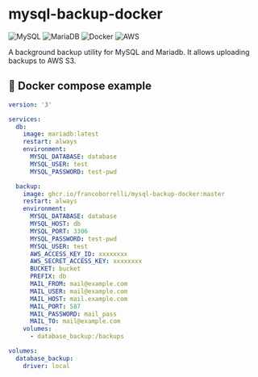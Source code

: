 # mysql-backup-docker

![MySQL](https://img.shields.io/badge/mysql-4479A1.svg?style=for-the-badge&logo=mysql&logoColor=white)
![MariaDB](https://img.shields.io/badge/MariaDB-003545?style=for-the-badge&logo=mariadb&logoColor=white)
![Docker](https://img.shields.io/badge/docker-%230db7ed.svg?style=for-the-badge&logo=docker&logoColor=white)
![AWS](https://img.shields.io/badge/AWS-%23FF9900.svg?style=for-the-badge&logo=amazon-aws&logoColor=white)

A background backup utility for MySQL and Mariadb. It allows uploading backups to AWS S3.

## 🐳 Docker compose example

```yml
version: '3'

services:
  db:
    image: mariadb:latest
    restart: always
    environment:
      MYSQL_DATABASE: database
      MYSQL_USER: test
      MYSQL_PASSWORD: test-pwd

  backup:
    image: ghcr.io/francoborrelli/mysql-backup-docker:master
    restart: always
    environment:
      MYSQL_DATABASE: database
      MYSQL_HOST: db
      MYSQL_PORT: 3306
      MYSQL_PASSWORD: test-pwd
      MYSQL_USER: test
      AWS_ACCESS_KEY_ID: xxxxxxxx
      AWS_SECRET_ACCESS_KEY: xxxxxxxx
      BUCKET: bucket
      PREFIX: db
      MAIL_FROM: mail@example.com
      MAIL_USER: mail@example.com
      MAIL_HOST: mail.example.com
      MAIL_PORT: 587
      MAIL_PASSWORD: mail_pass
      MAIL_TO: mail@example.com
    volumes:
      - database_backup:/backups

volumes:
  database_backup:
    driver: local
```
